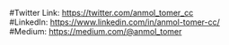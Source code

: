 #Twitter Link: https://twitter.com/anmol_tomer_cc <br>
#LinkedIn: https://www.linkedin.com/in/anmol-tomer-cc/ <br>
#Medium: https://medium.com/@anmol_tomer
